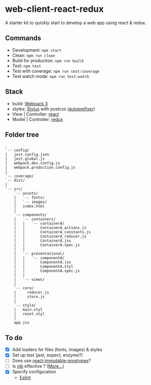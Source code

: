 # web-client-react-redux
A starter kit to quickly start to develop a web app using react & redux.

## Commands
- Development: `npm start`
- Clean: `npm run clean`
- Build for production: `npm run build`
- Test: `npm test`
- Test with coverage: `npm run test:coverage`
- Test watch mode: `npm run test:watch`

## Stack
- build: [Webpack 3](https://webpack.js.org)
- styles: [Stylus](http://stylus-lang.com) with postcss ([autoprefixer](https://github.com/postcss/autoprefixer))
- View | Controller: [react](https://facebook.github.io/react/)
- Model | Controller: [redux](http://redux.js.org)

## Folder tree
    .
    `-- config/
    |   jest.config.json
    |   jest.global.js
    |   webpack.dev.config.js
    |   webpack.production.config.js
    |
    `-- coverage/
    `-- dist/
    |
    `-- src/
        `-- assets/
        |   `-- fonts/
        |   `-- images/
        |   index.html
        |
        `-- components/
        |   `-- containers/
        |   |   `-- containerA/
        |   |       ContainerA_actions.js
        |   |       ContainerA_constants.js
        |   |       ContainerA_reducer.js
        |   |       ContainerA.jsx
        |   |       ContainerA.spec.js
        |   |
        |   `-- presentational/
        |   |   `-- componentA/
        |   |       ComponentA.jsx
        |   |       ComponentA.styl
        |   |       ComponentA.spec.js
        |   |   
        |   `-- views/
        |
        `-- core/
        |     reducer.js
        |     store.js
        |
        `-- style/
        |   main.styl
        |   reset.styl
        | 
        app.jsx

## To do
- [x] Add loaders for files (fonts, images) & styles
- [x] Set up test (jest, expect, enzyme?)
- [ ] Does use [react-immutable-proptypes](https://www.npmjs.com/package/react-immutable-proptypes)?
- [ ] Is [nib](https://github.com/tj/nib) effective ? ([More...](https://github.com/shama/stylus-loader))
- [x] Specify configuration
    - [Eslint](http://eslint.org/docs/user-guide/configuring)
